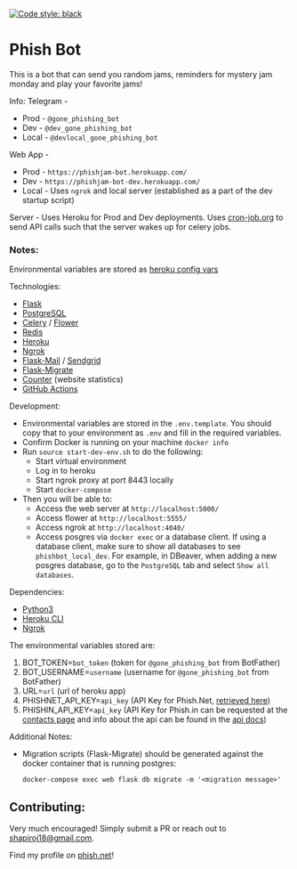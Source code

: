 [![Code style: black](https://img.shields.io/badge/code%20style-black-000000.svg)](https://github.com/psf/black)


# Phish Bot

This is a bot that can send you random jams, reminders for mystery jam monday and play your favorite jams!

Info:
Telegram -
  * Prod - `@gone_phishing_bot`
  * Dev - `@dev_gone_phishing_bot`
  * Local - `@devlocal_gone_phishing_bot`

Web App -
  * Prod - `https://phishjam-bot.herokuapp.com/`
  * Dev - `https://phishjam-bot-dev.herokuapp.com/`
  * Local - Uses `ngrok` and local server (established as a part of the dev startup script)

Server - 
Uses Heroku for Prod and Dev deployments. Uses [cron-job.org](https://cron-job.org/en/) to send API calls such that the server wakes up for celery jobs.

### Notes:
Environmental variables are stored as [heroku config vars](https://devcenter.heroku.com/articles/config-vars)

Technologies:
* [Flask](https://flask.palletsprojects.com/en/2.0.x/)
* [PostgreSQL](https://www.postgresql.org/)
* [Celery](https://docs.celeryproject.org/en/stable/index.html) / [Flower](https://flower.readthedocs.io/en/latest/)
* [Redis](https://redis.io/)
* [Heroku](https://heroku.com)
* [Ngrok](https://ngrok.com/)
* [Flask-Mail](https://pythonhosted.org/Flask-Mail/) / [Sendgrid](https://sendgrid.com/)
* [Flask-Migrate](https://flask-migrate.readthedocs.io/en/latest/)
* [Counter](https://counter.dev/) (website statistics)
* [GitHub Actions](https://docs.github.com/en/actions)

Development:
* Environmental variables are stored in the `.env.template`. You should copy that to your environment as `.env` and fill in the required variables.
* Confirm Docker is running on your machine `docker info`
* Run `source start-dev-env.sh` to do the following:
  * Start virtual environment
  * Log in to heroku
  * Start ngrok proxy at port 8443 locally
  * Start `docker-compose` 
* Then you will be able to:
  * Access the web server at `http://localhost:5000/`
  * Access flower at `http://localhost:5555/`
  * Access ngrok at `http://localhost:4040/`
  * Access posgres via `docker exec` or a database client. If using a database client, make sure to show all databases to see `phishbot_local_dev`. For example, in DBeaver, when adding a new posgres database, go to the `PostgreSQL` tab and select `Show all databases`.

Dependencies:
* [Python3](https://www.python.org/downloads/)
* [Heroku CLI](https://devcenter.heroku.com/articles/heroku-cli#download-and-install)
* [Ngrok](https://ngrok.com/download)

The environmental variables stored are:
1. BOT_TOKEN=`bot_token` (token for `@gone_phishing_bot` from BotFather)
2. BOT_USERNAME=`username` (username for `@gone_phishing_bot` from BotFather)
3. URL=`url` (url of heroku app)
4. PHISHNET_API_KEY=`api_key` (API Key for Phish.Net, [retrieved here](https://api.phish.net/request-key))
5. PHISHIN_API_KEY=`api_key` (API Key for Phish.in can be requested at the [contacts page](https://phish.in/contact-info) and info about the api can be found in the [api docs](https://phish.in/api-docs))

Additional Notes:
* Migration scripts (Flask-Migrate) should be generated against the docker container that is running postgres:
  ```
  docker-compose exec web flask db migrate -m '<migration message>'
  ``` 

## Contributing:
Very much encouraged! Simply submit a PR or reach out to shapiroj18@gmail.com.

Find my profile on [phish.net](https://phish.net/user/harpua18)!
